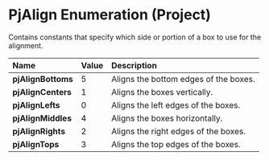 
# PjAlign Enumeration (Project)

Contains constants that specify which side or portion of a box to use for the alignment.



|**Name**|**Value**|**Description**|
|:-----|:-----|:-----|
| **pjAlignBottoms**|5|Aligns the bottom edges of the boxes.|
| **pjAlignCenters**|1|Aligns the boxes vertically.|
| **pjAlignLefts**|0|Aligns the left edges of the boxes.|
| **pjAlignMiddles**|4|Aligns the boxes horizontally.|
| **pjAlignRights**|2|Aligns the right edges of the boxes.|
| **pjAlignTops**|3|Aligns the top edges of the boxes.|
